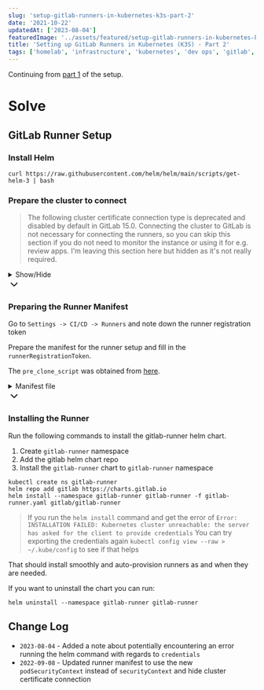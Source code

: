 ```yaml
---
slug: 'setup-gitlab-runners-in-kubernetes-k3s-part-2'
date: '2021-10-22'
updatedAt: ['2023-08-04']
featuredImage: '../assets/featured/setup-gitlab-runners-in-kubernetes-k3s.png'
title: 'Setting up GitLab Runners in Kubernetes (K3S) - Part 2'
tags: ['homelab', 'infrastructure', 'kubernetes', 'dev ops', 'gitlab', 'ci cd', 'esxi']
---
```


Continuing from [part 1](/blog/setup-gitlab-runners-in-kubernetes-k3s-part-1) of the setup.

# Solve

## GitLab Runner Setup

### Install Helm

```bash:title=main
curl https://raw.githubusercontent.com/helm/helm/main/scripts/get-helm-3 | bash
```

### Prepare the cluster to connect

> The following cluster certificate connection type is deprecated and disabled by default in GitLab 15.0.
> Connecting the cluster to GitLab is not necessary for connecting the runners, so you can skip this section
> if you do not need to monitor the instance or using it for e.g. review apps.
> I'm leaving this section here but hidden as it's not really required.

<details>
<summary>
  <span class="summary-title">Show/Hide</span>
  <div class="summary-chevron-up">
    <svg xmlns="http://www.w3.org/2000/svg" width="24" height="24" viewBox="0 0 24 24" fill="none" stroke="currentColor" stroke-width="2" stroke-linecap="round" stroke-linejoin="round" class="feather feather-chevron-down"><polyline points="6 9 12 15 18 9"></polyline></svg>
  </div>
</summary>
<div class="summary-content">

Applying the following manifest:

```yaml:title=gitlab-admin-service-account.yaml
apiVersion: v1
kind: ServiceAccount
metadata:
  name: gitlab
  namespace: kube-system
---
apiVersion: rbac.authorization.k8s.io/v1
kind: ClusterRoleBinding
metadata:
  name: gitlab-admin
roleRef:
  apiGroup: rbac.authorization.k8s.io
  kind: ClusterRole
  name: cluster-admin
subjects:
  - kind: ServiceAccount
    name: gitlab
    namespace: kube-system
```

```bash:title=main
kubectl apply -f gitlab-admin-service-account.yaml
```

Get the cluster certificate

```bash:title=main
kubectl config view --raw \
-o=jsonpath='{.clusters[0].cluster.certificate-authority-data}' \
| base64 --decode
```

Get the service token

```bash:title=main
kubectl -n kube-system describe secret $(kubectl -n kube-system get secret | grep gitlab | awk '{print $1}')
```

Once you have the above, use the `Connect cluster with certificate` option in GitLab and choose to `Connect existing cluster`. You'll be given a form to fill up the information that we've gathered above. The `API URL` would be the FQDN that you've assigned to your cluster.

> Remember to add an allow rule to your firewall (NAT Port Forwarding) for the cluster. I'm assuming that you know how to do this, if there is any clarification needed around this, leave a comment.

</div>
<div class="summary-chevron-down">
		<svg xmlns="http://www.w3.org/2000/svg" width="24" height="24" viewBox="0 0 24 24" fill="none" stroke="currentColor" stroke-width="2" stroke-linecap="round" stroke-linejoin="round" class="feather feather-chevron-up"><polyline points="18 15 12 9 6 15"></polyline></svg>
</div>
</details>

### Preparing the Runner Manifest

Go to `Settings -> CI/CD -> Runners` and note down the runner registration token

Prepare the manifest for the runner setup and fill in the `runnerRegistrationToken`.

The `pre_clone_script` was obtained from [here](https://gitlab.com/gitlab-org/gitlab-foss/-/issues/47283#note_164716469).

<details>
<summary>
  <span class="summary-title">Manifest file</span>
  <div class="summary-chevron-up">
    <svg xmlns="http://www.w3.org/2000/svg" width="24" height="24" viewBox="0 0 24 24" fill="none" stroke="currentColor" stroke-width="2" stroke-linecap="round" stroke-linejoin="round" class="feather feather-chevron-down"><polyline points="6 9 12 15 18 9"></polyline></svg>
  </div>
</summary>
<div class="summary-content">

```yaml:title=gitlab-runner.yaml
## GitLab Runner Image
##
## By default it's using gitlab/gitlab-runner:alpine-v{VERSION}
## where {VERSION} is taken from Chart.yaml from appVersion field
##
## ref: https://hub.docker.com/r/gitlab/gitlab-runner/tags/
##
## Note: If you change the image to the ubuntu release
##       don't forget to change the securityContext;
##       these images run on different user IDs.
##
# image: gitlab/gitlab-runner:alpine-v11.6.0

## Specify a imagePullPolicy for the main runner deployment
## 'Always' if imageTag is 'latest', else set to 'IfNotPresent'
##
## Note: it does not apply to job containers launched by this executor.
## Use `pull_policy` in [runners.kubernetes] to change it.
##
## ref: https://kubernetes.io/docs/concepts/containers/assets/#pre-pulled-images
##
imagePullPolicy: IfNotPresent

## Specifying ImagePullSecrets on a Pod
## Kubernetes supports specifying container image registry keys on a Pod.
## ref: https://kubernetes.io/docs/concepts/containers/assets/#specifying-imagepullsecrets-on-a-pod
##
# imagePullSecrets:
#   - name: "image-pull-secret"

## How many runner pods to launch.
# replicas: 1

## How many old ReplicaSets for this Deployment you want to retain
# revisionHistoryLimit: 10

## The GitLab Server URL (with protocol) that want to register the runner against
## ref: https://docs.gitlab.com/runner/commands/README.html#gitlab-runner-register
##
gitlabUrl: https://gitlab.com/

## The Registration Token for adding new Runners to the GitLab Server. This must
## be retrieved from your GitLab Instance.
## ref: https://docs.gitlab.com/ce/ci/runners/README.html
##
runnerRegistrationToken: ""

## The Runner Token for adding new Runners to the GitLab Server. This must
## be retrieved from your GitLab Instance. It is token of already registered runner.
## ref: (we don't yet have docs for that, but we want to use existing token)
##
# runnerToken: ""
#
## Unregister all runners before termination
##
## Updating the runner's chart version or configuration will cause the runner container
## to be terminated and created again. This may cause your Gitlab instance to reference
## non-existant runners. Un-registering the runner before termination mitigates this issue.
## ref: https://docs.gitlab.com/runner/commands/README.html#gitlab-runner-unregister
##
# unregisterRunners: true

## When stopping the runner, give it time to wait for its jobs to terminate.
##
## Updating the runner's chart version or configuration will cause the runner container
## to be terminated with a graceful stop request. terminationGracePeriodSeconds
## instructs Kubernetes to wait long enough for the runner pod to terminate gracefully.
## ref: https://docs.gitlab.com/runner/commands/#signals
terminationGracePeriodSeconds: 3600

## Set the certsSecretName in order to pass custom certficates for GitLab Runner to use
## Provide resource name for a Kubernetes Secret Object in the same namespace,
## this is used to populate the /home/gitlab-runner/.gitlab-runner/certs/ directory
## ref: https://docs.gitlab.com/runner/configuration/tls-self-signed.html#supported-options-for-self-signed-certificates
##
# certsSecretName:

## Configure the maximum number of concurrent jobs
## ref: https://docs.gitlab.com/runner/configuration/advanced-configuration.html#the-global-section
##
concurrent: 10

## Defines in seconds how often to check GitLab for a new builds
## ref: https://docs.gitlab.com/runner/configuration/advanced-configuration.html#the-global-section
##
checkInterval: 30

## Configure GitLab Runner's logging level. Available values are: debug, info, warn, error, fatal, panic
## ref: https://docs.gitlab.com/runner/configuration/advanced-configuration.html#the-global-section
##
# logLevel:

## Configure GitLab Runner's logging format. Available values are: runner, text, json
## ref: https://docs.gitlab.com/runner/configuration/advanced-configuration.html#the-global-section
##
# logFormat:

## Configure GitLab Runner's Sentry DSN.
## ref https://docs.gitlab.com/runner/configuration/advanced-configuration.html#the-global-section
##
# sentryDsn:

## A custom bash script that will be executed prior to the invocation
## gitlab-runner process
#
#preEntrypointScript: |
#  echo "hello"

## For RBAC support:
rbac:
  create: true

  ## Define specific rbac permissions.
  ## DEPRECATED: see .Values.rbac.rules
  # resources: ["pods", "pods/exec", "secrets"]
  # verbs: ["get", "list", "watch", "create", "patch", "delete"]

  ## Define list of rules to be added to the rbac role permissions.
  ## Each rule supports the keys:
  ## - apiGroups: default "" (indicates the core API group) if missing or empty.
  ## - resources: default "*" if missing or empty.
  ## - verbs: default "*" if missing or empty.
  rules: []
  # - resources: ["pods", "secrets"]
  #   verbs: ["get", "list", "watch", "create", "patch", "delete"]
  # - apiGroups: [""]
  #   resources: ["pods/exec"]
  #   verbs: ["create", "patch", "delete"]

  ## Run the gitlab-bastion container with the ability to deploy/manage containers of jobs
  ## cluster-wide or only within namespace
  clusterWideAccess: false

  ## Use the following Kubernetes Service Account name if RBAC is disabled in this Helm chart (see rbac.create)
  ##
  # serviceAccountName: default

  ## Specify annotations for Service Accounts, useful for annotations such as eks.amazonaws.com/role-arn
  ##
  ## ref: https://docs.aws.amazon.com/eks/latest/userguide/specify-service-account-role.html
  ##
  # serviceAccountAnnotations: {}

  ## Use podSecurity Policy
  ## ref: https://kubernetes.io/docs/concepts/policy/pod-security-policy/
  podSecurityPolicy:
    enabled: false
    resourceNames:
    - gitlab-runner

  ## Specify one or more imagePullSecrets used for pulling the runner image
  ##
  ## ref: https://kubernetes.io/docs/tasks/configure-pod-container/configure-service-account/#add-imagepullsecrets-to-a-service-account
  ##
  # imagePullSecrets: []

## Configure integrated Prometheus metrics exporter
## ref: https://docs.gitlab.com/runner/monitoring/#configuration-of-the-metrics-http-server
metrics:
  enabled: true

## Configuration for the Pods that the runner launches for each new job
##
runners:
  # runner configuration, where the multi line strings is evaluated as
  # template so you can specify helm values inside of it.
  #
  # tpl: https://helm.sh/docs/howto/charts_tips_and_tricks/#using-the-tpl-function
  # runner configuration: https://docs.gitlab.com/runner/configuration/advanced-configuration.html
  config: |
    [[runners]]
      pre_clone_script = 'cat /etc/resolv.conf | sed -r "s/^(search.*|options.*)/#\1/" > /tmp/resolv && cat /tmp/resolv > /etc/resolv.conf'
      [runners.kubernetes]
        namespace = "{{.Release.Namespace}}"
        image = "alpine:latest"
        ## privileged = true

  ## Which executor should be used
  ##
  # executor: kubernetes

  ## Default container image to use for builds when none is specified
  ##
  ## DEPRECATED: See https://docs.gitlab.com/runner/install/kubernetes.html#additional-configuration
  # image: ubuntu:16.04

  ## Specify one or more imagePullSecrets
  ##
  ## ref: https://kubernetes.io/docs/tasks/configure-pod-container/pull-image-private-registry/
  ##
  ## DEPRECATED: See https://docs.gitlab.com/runner/install/kubernetes.html#additional-configuration
  # imagePullSecrets: []

  ## Specify the image pull policy: never, if-not-present, always. The cluster default will be used if not set.
  ##
  ## DEPRECATED: See https://docs.gitlab.com/runner/install/kubernetes.html#additional-configuration
  # imagePullPolicy: ""

  ## Defines number of concurrent requests for new job from GitLab
  ## ref: https://docs.gitlab.com/runner/configuration/advanced-configuration.html#the-runners-section
  ##
  ## DEPRECATED: See https://docs.gitlab.com/runner/install/kubernetes.html#additional-configuration
  # requestConcurrency: 1

  ## Specify whether the runner should be locked to a specific project: true, false. Defaults to true.
  ##
  # locked: true

  ## Specify the tags associated with the runner. Comma-separated list of tags.
  ##
  ## ref: https://docs.gitlab.com/ce/ci/runners/#use-tags-to-limit-the-number-of-jobs-using-the-runner
  ##
  tags: "k3s,container"

  ## Specify the name for the runner.
  ##
  name: "k3snetes"

  ## Specify if jobs without tags should be run.
  ## If not specified, Runner will default to true if no tags were specified. In other case it will
  ## default to false.
  ##
  ## ref: https://docs.gitlab.com/ce/ci/runners/#runner-is-allowed-to-run-untagged-jobs
  ##
  # runUntagged: true

  ## Specify whether the runner should only run protected branches.
  ## Defaults to False.
  ##
  ## ref: https://docs.gitlab.com/ee/ci/runners/#prevent-runners-from-revealing-sensitive-information
  ##
  # protected: true

  ## Run all containers with the privileged flag enabled
  ## This will allow the docker:dind image to run if you need to run Docker
  ## commands. Please read the docs before turning this on:
  ## ref: https://docs.gitlab.com/runner/executors/kubernetes.html#using-dockerdind
  ##
  ## DEPRECATED: See https://docs.gitlab.com/runner/install/kubernetes.html#additional-configuration
  # privileged: false

  ## The name of the secret containing runner-token and runner-registration-token
  # secret: gitlab-runner

  ## Namespace to run Kubernetes jobs in (defaults to the same namespace of this release)
  ##
  ## DEPRECATED: See https://docs.gitlab.com/runner/install/kubernetes.html#additional-configuration
  # namespace:

  ## The amount of time, in seconds, that needs to pass before the runner will
  ## timeout attempting to connect to the container it has just created.
  ## ref: https://docs.gitlab.com/runner/executors/kubernetes.html
  ## DEPRECATED: See https://docs.gitlab.com/runner/install/kubernetes.html#additional-configuration
  # pollTimeout: 180

  ## Set maximum build log size in kilobytes, by default set to 4096 (4MB)
  ## ref: https://docs.gitlab.com/runner/configuration/advanced-configuration.html#the-runners-section
  ## DEPRECATED: See https://docs.gitlab.com/runner/install/kubernetes.html#additional-configuration
  # outputLimit: 4096

  ## Distributed runners caching
  ## ref: https://docs.gitlab.com/runner/configuration/autoscale.html#distributed-runners-caching
  ##
  ## If you want to use s3 based distributing caching:
  ## First of all you need to uncomment General settings and S3 settings sections.
  ##
  ## Create a secret 's3access' containing 'accesskey' & 'secretkey'
  ## ref: https://aws.amazon.com/blogs/security/wheres-my-secret-access-key/
  ##
  ## $ kubectl create secret generic s3access \
  ##   --from-literal=accesskey="YourAccessKey" \
  ##   --from-literal=secretkey="YourSecretKey"
  ## ref: https://kubernetes.io/docs/concepts/configuration/secret/
  ##
  ## If you want to use gcs based distributing caching:
  ## First of all you need to uncomment General settings and GCS settings sections.
  ##
  ## Access using credentials file:
  ## Create a secret 'google-application-credentials' containing your application credentials file.
  ## ref: https://docs.gitlab.com/runner/configuration/advanced-configuration.html#the-runnerscachegcs-section
  ## You could configure
  ## $ kubectl create secret generic google-application-credentials \
  ##   --from-file=gcs-application-credentials-file=./path-to-your-google-application-credentials-file.json
  ## ref: https://kubernetes.io/docs/concepts/configuration/secret/
  ##
  ## Access using access-id and private-key:
  ## Create a secret 'gcsaccess' containing 'gcs-access-id' & 'gcs-private-key'.
  ## ref: https://docs.gitlab.com/runner/configuration/advanced-configuration.html#the-runnerscachegcs-section
  ## You could configure
  ## $ kubectl create secret generic gcsaccess \
  ##   --from-literal=gcs-access-id="YourAccessID" \
  ##   --from-literal=gcs-private-key="YourPrivateKey"
  ## ref: https://kubernetes.io/docs/concepts/configuration/secret/
  ##
  ## If you want to use Azure-based distributed caching:
  ## First, uncomment General settings.
  ##
  ## Create a secret 'azureaccess' containing 'azure-account-name' & 'azure-account-key'
  ## ref: https://docs.microsoft.com/en-us/azure/storage/blobs/storage-blobs-introduction
  ##
  ## $ kubectl create secret generic azureaccess \
  ##   --from-literal=azure-account-name="YourAccountName" \
  ##   --from-literal=azure-account-key="YourAccountKey"
  ## ref: https://kubernetes.io/docs/concepts/configuration/secret/

  cache:
    ## General settings
    ## DEPRECATED: See https://docs.gitlab.com/runner/install/kubernetes.html#additional-configuration and https://docs.gitlab.com/runner/install/kubernetes.html#using-cache-with-configuration-template
    # cacheType: s3
    # cachePath: "gitlab_runner"
    # cacheShared: true

    ## S3 settings
    ## DEPRECATED: See https://docs.gitlab.com/runner/install/kubernetes.html#additional-configuration and https://docs.gitlab.com/runner/install/kubernetes.html#using-cache-with-configuration-template
    # s3ServerAddress: s3.amazonaws.com
    # s3BucketName:
    # s3BucketLocation:
    # s3CacheInsecure: false

    ## GCS settings
    ## DEPRECATED: See https://docs.gitlab.com/runner/install/kubernetes.html#additional-configuration and https://docs.gitlab.com/runner/install/kubernetes.html#using-cache-with-configuration-template
    # gcsBucketName:

    ## S3 the name of the secret.
    # secretName: s3access
    ## Use this line for access using gcs-access-id and gcs-private-key
    # secretName: gcsaccess
    ## Use this line for access using google-application-credentials file
    # secretName: google-application-credentials
    ## Use this line for access using Azure with azure-account-name and azure-account-key
    # secretName: azureaccess


  ## Build Container specific configuration
  ##
  ## DEPRECATED: See https://docs.gitlab.com/runner/install/kubernetes.html#additional-configuration
  builds: {}
    # cpuLimit: 200m
    # cpuLimitOverwriteMaxAllowed: 400m
    # memoryLimit: 256Mi
    # memoryLimitOverwriteMaxAllowed: 512Mi
    # cpuRequests: 100m
    # cpuRequestsOverwriteMaxAllowed: 200m
    # memoryRequests: 128Mi
    # memoryRequestsOverwriteMaxAllowed: 256Mi

  ## Service Container specific configuration
  ##
  ## DEPRECATED: See https://docs.gitlab.com/runner/install/kubernetes.html#additional-configuration
  services: {}
    # cpuLimit: 200m
    # memoryLimit: 256Mi
    # cpuRequests: 100m
    # memoryRequests: 128Mi

  ## Helper Container specific configuration
  ##
  ## DEPRECATED: See https://docs.gitlab.com/runner/install/kubernetes.html#additional-configuration
  helpers: {}
    # cpuLimit: 200m
    # memoryLimit: 256Mi
    # cpuRequests: 100m
    # memoryRequests: 128Mi
    # image: "gitlab/gitlab-runner-helper:x86_64-${CI_RUNNER_REVISION}"

  ## Helper container security context configuration
  ## Refer to https://docs.gitlab.com/runner/executors/kubernetes.html#using-security-context
  ## DEPRECATED: See https://docs.gitlab.com/runner/install/kubernetes.html#additional-configuration
  # pod_security_context:
  #   run_as_non_root: true
  #   run_as_user: 100
  #   run_as_group: 100
  #   fs_group: 65533
  #   supplemental_groups: [101, 102]

  ## Service Account to be used for runners
  ##
  # serviceAccountName:

  ## If Gitlab is not reachable through $CI_SERVER_URL
  ##
  ## DEPRECATED: See https://docs.gitlab.com/runner/install/kubernetes.html#additional-configuration
  # cloneUrl:

  ## Specify node labels for CI job pods assignment
  ## ref: https://kubernetes.io/docs/concepts/configuration/assign-pod-node/
  ##
  ## DEPRECATED: See https://docs.gitlab.com/runner/install/kubernetes.html#additional-configuration
  # nodeSelector: {}

  ## Specify node tolerations for CI job pods assignment
  ## ref: https://kubernetes.io/docs/concepts/configuration/taint-and-toleration/
  ##
  ## DEPRECATED: See https://docs.gitlab.com/runner/install/kubernetes.html#additional-configuration
  # nodeTolerations: {}

  ## Specify pod labels for CI job pods
  ##
  ## DEPRECATED: See https://docs.gitlab.com/runner/install/kubernetes.html#additional-configuration
  # podLabels: {}

  ## Specify annotations for job pods, useful for annotations such as iam.amazonaws.com/role
  ## DEPRECATED: See https://docs.gitlab.com/runner/install/kubernetes.html#additional-configuration
  # podAnnotations: {}

  ## Configure environment variables that will be injected to the pods that are created while
  ## the build is running. These variables are passed as parameters, i.e. `--env "NAME=VALUE"`,
  ## to `gitlab-runner register` command.
  ##
  ## Note that `envVars` (see below) are only present in the runner pod, not the pods that are
  ## created for each build.
  ##
  ## ref: https://docs.gitlab.com/runner/commands/#gitlab-runner-register
  ##
  ## DEPRECATED: See https://docs.gitlab.com/runner/install/kubernetes.html#additional-configuration
  # env:
  #   NAME: VALUE


## Specify the name of the scheduler which used to schedule runner pods.
## Kubernetes supports multiple scheduler configurations.
## ref: https://kubernetes.io/docs/reference/scheduling
# schedulerName: "my-custom-scheduler"

## Configure securitycontext
## ref: http://kubernetes.io/docs/user-guide/security-context/
##
podSecurityContext:
  runAsUser: 100
  # runAsGroup: 65533
  fsGroup: 65533
  # supplementalGroups: [65533]

  ## Note: values for the ubuntu image:
  # runAsUser: 999
  # fsGroup: 999

## Configure resource requests and limits
## ref: http://kubernetes.io/docs/user-guide/compute-resources/
##
resources: {}
  # limits:
  #   memory: 256Mi
  #   cpu: 200m
  # requests:
  #   memory: 128Mi
  #   cpu: 100m

## Affinity for pod assignment
## Ref: https://kubernetes.io/docs/concepts/configuration/assign-pod-node/#affinity-and-anti-affinity
##
affinity: {}

## Node labels for pod assignment
## Ref: https://kubernetes.io/docs/user-guide/node-selection/
##
nodeSelector: {}
  # Example: The gitlab runner manager should not run on spot instances so you can assign
  # them to the regular worker nodes only.
  # node-role.kubernetes.io/worker: "true"

## List of node taints to tolerate (requires Kubernetes >= 1.6)
## Ref: https://kubernetes.io/docs/concepts/configuration/taint-and-toleration/
##
tolerations: []
  # Example: Regular worker nodes may have a taint, thus you need to tolerate the taint
  # when you assign the gitlab runner manager with nodeSelector or affinity to the nodes.
  # - key: "node-role.kubernetes.io/worker"
  #   operator: "Exists"

## Configure environment variables that will be present when the registration command runs
## This provides further control over the registration process and the config.toml file
## ref: `gitlab-runner register --help`
## ref: https://docs.gitlab.com/runner/configuration/advanced-configuration.html
##
# envVars:
#   - name: RUNNER_EXECUTOR
#     value: kubernetes

## list of hosts and IPs that will be injected into the pod's hosts file
hostAliases: []
  # Example:
  # - ip: "127.0.0.1"
  #   hostnames:
  #   - "foo.local"
  #   - "bar.local"
  # - ip: "10.1.2.3"
  #   hostnames:
  #   - "foo.remote"
  #   - "bar.remote"

## Annotations to be added to manager pod
##
podAnnotations: {}
  # Example:
  # iam.amazonaws.com/role: <my_role_arn>

## Labels to be added to manager pod
##
podLabels: {}
  # Example:
  # owner.team: <my_cool_team>

## HPA support for custom metrics:
## This section enables runners to autoscale based on defined custom metrics.
## In order to use this functionality, Need to enable a custom metrics API server by
## implementing "custom.metrics.k8s.io" using supported third party adapter
## Example: https://github.com/directxman12/k8s-prometheus-adapter
##
#hpa: {}
  # minReplicas: 1
  # maxReplicas: 10
  # metrics:
  # - type: Pods
  #   pods:
  #     metricName: gitlab_runner_jobs
  #     targetAverageValue: 400m

## Secrets to be additionally mounted to the containers.
## All secrets are mounted through init-runner-secrets volume
## and placed as readonly at /init-secrets in the init container
## and finally copied to an in-memory volume runner-secrets that is
## mounted at /secrets.
secrets: []
  # Example:
  # - name: my-secret
  # - name: myOtherSecret
  #   items:
  #     - key: key_one
  #       path: path_one

## Additional config files to mount in the containers in `/configmaps`.
##
## Please note that a number of keys are reserved by the runner.
## See https://gitlab.com/gitlab-org/charts/gitlab-runner/-/blob/main/templates/configmap.yaml
## for a current list.
configMaps: {}
```

</div>
<div class="summary-chevron-down">
		<svg xmlns="http://www.w3.org/2000/svg" width="24" height="24" viewBox="0 0 24 24" fill="none" stroke="currentColor" stroke-width="2" stroke-linecap="round" stroke-linejoin="round" class="feather feather-chevron-up"><polyline points="18 15 12 9 6 15"></polyline></svg>
</div>
</details>

### Installing the Runner

Run the following commands to install the gitlab-runner helm chart.

1. Create `gitlab-runner` namespace
2. Add the gitlab helm chart repo
3. Install the `gitlab-runner` chart to `gitlab-runner` namespace

```bash:title=main
kubectl create ns gitlab-runner
helm repo add gitlab https://charts.gitlab.io
helm install --namespace gitlab-runner gitlab-runner -f gitlab-runner.yaml gitlab/gitlab-runner
```

> If you run the `helm install` command and get the error of `Error: INSTALLATION FAILED: Kubernetes cluster unreachable: the server has asked for the client to provide credentials`
> You can try exporting the credentials again `kubectl config view --raw > ~/.kube/config` to see if that helps

That should install smoothly and auto-provision runners as and when they are needed.

If you want to uninstall the chart you can run:

```bash:title=main
helm uninstall --namespace gitlab-runner gitlab-runner
```

## Change Log

- `2023-08-04` - Added a note about potentially encountering an error running the helm command with regards to `credentials`
- `2022-09-08` - Updated runner manifest to use the new `podSecurityContext` instead of `securityContext` and hide cluster certificate connection
